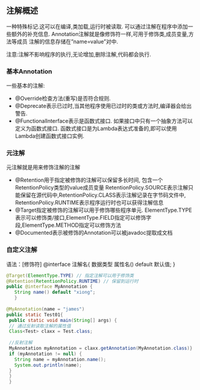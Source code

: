 ## 注解概述

一种特殊标记.这可以在编译,类加载,运行时被读取.
可以通过注解在程序中添加一些额外的补充信息.
Annotation注解就是像修饰符一样,可用于修饰类,成员变量,方法等成员
注解的信息存储在”name=value”对中.

注意:注解不影响程序的执行,无论增加,删除注解,代码都会执行.

### 基本Annotation
一些基本的注解:
* @Override检查方法(重写)是否符合规则.
* @Deprecate表示已过时,当其他程序使用已过时的类或方法时,编译器会给出警告.
* @FunctionalInterface表示是函数式接口. 如果接口中只有一个抽象方法可以定义为函数式接口. 
  函数式接口是为Lambda表达式准备的,即可以使用Lambda创建函数式接口实例.
  
### 元注解
元注解就是用来修饰注解的注解
* @Retention用于指定被修饰的注解可以保留多长时间,
包含一个RetentionPolicy类型的value成员变量
  RetentionPolicy.SOURCE表示注解只能保留在源代码中,RetentionPolicy.CLASS表示注解记录在字节码文件中, RetentionPolicy.RUNTIME表示程序运行时也可以获得注解信息
* @Target指定被修饰的注解可以用于修饰哪些程序单元.
  ElementType.TYPE表示可以修饰类/接口,ElementType.FIELD指定可以修饰字段,ElementType.METHOD指定可以修饰方法
* @Documented表示被修饰的Annotation可以被javadoc提取成文档

### 自定义注解
语法：[修饰符] @interface 注解名{
数据类型 属性名() default 默认值;
}
 ```Java
@Target(ElementType.TYPE) // 指定注解可以用于修饰类
@Retention(RetentionPolicy.RUNTIME) // 保留到运行时
public @interface MyAnnotation {
    String name() default "xiong";
    }
    
@MyAnnotation(name = "james")
public static Test01{
  public static void main(String[] args) {
  // 通过反射读取注解的属性值
  Class<Test> claxx = Test.class;
  
  //反射注解
  MyAnnotation myAnnotation = claxx.getAnnotation(MyAnnotation.class)}
  if (myAnnotation != null) {
    String name = myAnnotation.name();
    System.out.println(name);
  }
  }
  }

    
